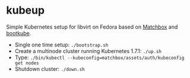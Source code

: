# kubeup
Simple Kubernetes setup for libvirt on Fedora based on [Matchbox](https://github.com/coreos/matchbox) and [bootkube](https://github.com/kubernetes-incubator/bootkube).

* Single one time setup: `./bootstrap.sh`
* Create a multinode cluster running Kubernetes 1.7.1: `./up.sh`
* Type: `./bin/kubectl --kubeconfig=matchbox/assets/auth/kubeconfig get nodes`
* Shutdown cluster: `./down.sh`

